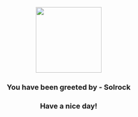 <p align="center">
    <img src="https://raw.githubusercontent.com/PokeAPI/sprites/master/sprites/pokemon/338.png" width="150" height="150">
</p>
<h3 align="center">You have been greeted by - <b>Solrock</b></h3>
<h3 align="center">Have a nice day!</h3>
